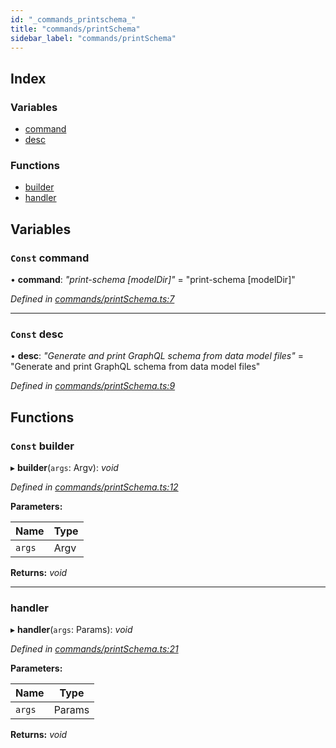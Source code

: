 ```yaml
---
id: "_commands_printschema_"
title: "commands/printSchema"
sidebar_label: "commands/printSchema"
---
```


## Index

### Variables

* [command](_commands_printschema_.md#const-command)
* [desc](_commands_printschema_.md#const-desc)

### Functions

* [builder](_commands_printschema_.md#const-builder)
* [handler](_commands_printschema_.md#handler)

## Variables

### `Const` command

• **command**: *"print-schema [modelDir]"* = "print-schema [modelDir]"

*Defined in [commands/printSchema.ts:7](https://github.com/aerogear/graphback/blob/bc616b51/packages/graphql-serve/src/commands/printSchema.ts#L7)*

___

### `Const` desc

• **desc**: *"Generate and print GraphQL schema from data model files"* = "Generate and print GraphQL schema from data model files"

*Defined in [commands/printSchema.ts:9](https://github.com/aerogear/graphback/blob/bc616b51/packages/graphql-serve/src/commands/printSchema.ts#L9)*

## Functions

### `Const` builder

▸ **builder**(`args`: Argv): *void*

*Defined in [commands/printSchema.ts:12](https://github.com/aerogear/graphback/blob/bc616b51/packages/graphql-serve/src/commands/printSchema.ts#L12)*

**Parameters:**

Name | Type |
------ | ------ |
`args` | Argv |

**Returns:** *void*

___

###  handler

▸ **handler**(`args`: Params): *void*

*Defined in [commands/printSchema.ts:21](https://github.com/aerogear/graphback/blob/bc616b51/packages/graphql-serve/src/commands/printSchema.ts#L21)*

**Parameters:**

Name | Type |
------ | ------ |
`args` | Params |

**Returns:** *void*
